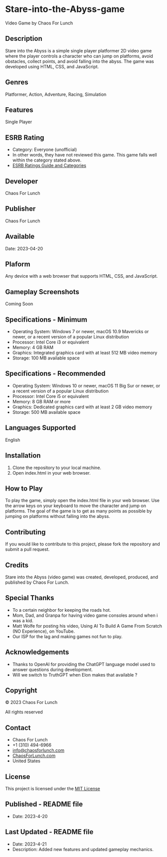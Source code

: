 # Stare-into-the-Abyss-game
Video Game by Chaos For Lunch

## Description
Stare into the Abyss is a simple single player platformer 2D video game where the player controls a character who can jump on platforms, avoid obstacles, collect points, and avoid falling into the abyss. The game was developed using HTML, CSS, and JavaScript.

## Genres
Platformer, Action, Adventure, Racing, Simulation

## Features
Single Player

## ESRB Rating 
- Category: Everyone (unofficial)
- In other words, they have not reviewed this game. This game falls well within the category stated above.
- <a href="https://www.globalratings.com/ratingsguide.aspx#esrb" target="_blank">ESRB Ratings Guide and Categories</a>

## Developer
Chaos For Lunch

## Publisher
Chaos For Lunch

## Available
Date: 2023-04-20

## Plaform
Any device with a web browser that supports HTML, CSS, and JavaScript.

## Gameplay Screenshots
Coming Soon

## Specifications - Minimum
- Operating System: Windows 7 or newer, macOS 10.9 Mavericks or newer, or a recent version of a popular Linux distribution
- Processor: Intel Core i3 or equivalent
- Memory: 4 GB RAM
- Graphics: Integrated graphics card with at least 512 MB video memory
- Storage: 100 MB available space

## Specifications - Recommended
- Operating System: Windows 10 or newer, macOS 11 Big Sur or newer, or a recent version of a popular Linux distribution
- Processor: Intel Core i5 or equivalent
- Memory: 8 GB RAM or more
- Graphics: Dedicated graphics card with at least 2 GB video memory
- Storage: 500 MB available space

## Languages Supported
English

## Installation
1. Clone the repository to your local machine.
2. Open index.html in your web browser.

## How to Play
To play the game, simply open the index.html file in your web browser. Use the arrow keys on your keyboard to move the character and jump on platforms. The goal of the game is to get as many points as possible by jumping on platforms without falling into the abyss.

## Contributing
If you would like to contribute to this project, please fork the repository and submit a pull request.

## Credits
Stare into the Abyss (video game) was created, developed, produced, and published by Chaos For Lunch.

## Special Thanks
- To a certain neighbor for keeping the roads hot.
- Mom, Dad, and Granpa for having video game consoles around when i was a kid.
- Matt Wolfe for posting his video, Using AI To Build A Game From Scratch (NO Experience), on YouTube.
- Our ISP for the lag and making games not fun to play.

## Acknowledgements
- Thanks to OpenAI for providing the ChatGPT language model used to answer questions during development.
- Will we switch to TruthGPT when Elon makes that available ?

## Copyright
© 2023 Chaos For Lunch

All rights reserved

## Contact
- Chaos For Lunch
- +1 (310) 494-6966
- <a href="mailto:info@chaosforlunch.com" target="_blank">info@chaosforlunch.com</a>
- <a href="https://chaosforlunch.com" target="_blank">ChaosForLunch.com</a>
- United States

## License
This project is licensed under the 
<a href="https://opensource.org/licenses/MIT" target="_blank">MIT License</a>

## Published - README file
- Date: 2023-4-20

## Last Updated - README file
- Date: 2023-4-21
- Description: Added new features and updated gameplay mechanics.
